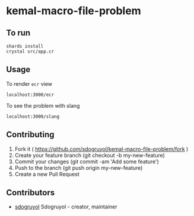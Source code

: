 # kemal-macro-file-problem



## To run

```
shards install
crystal src/app.cr
```
## Usage

To render `ecr` view

`localhost:3000/ecr`

To see the problem with slang

`localhost:3000/slang`

## Contributing

1. Fork it ( https://github.com/sdogruyol/kemal-macro-file-problem/fork )
2. Create your feature branch (git checkout -b my-new-feature)
3. Commit your changes (git commit -am 'Add some feature')
4. Push to the branch (git push origin my-new-feature)
5. Create a new Pull Request

## Contributors

- [sdogruyol](https://github.com/sdogruyol) Sdogruyol - creator, maintainer
